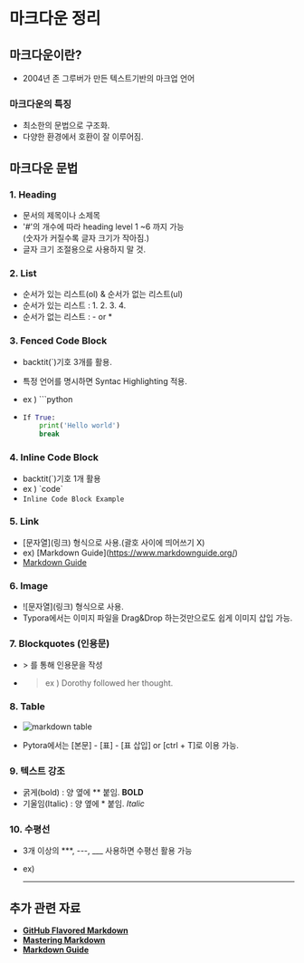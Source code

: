 # 마크다운 정리

## 마크다운이란?

- 2004년 존 그루버가 만든 텍스트기반의 마크업 언어

### 마크다운의 특징

- 최소한의 문법으로 구조화.
- 다양한 환경에서 호환이 잘 이루어짐.

## 마크다운 문법

### 1. Heading

- 문서의 제목이나 소제목
- '#'의 개수에 따라 heading level 1 ~6 까지 가능 <br>(숫자가 커질수록 글자 크기가 작아짐.)
- 글자 크기 조절용으로 사용하지 말 것.

### 2. List

- 순서가 있는 리스트(ol) & 순서가 없는 리스트(ul)
- 순서가 있는 리스트 : 1.  2.  3.  4.  
- 순서가 없는 리스트 :  -  or  *

### 3. Fenced Code Block

- backtit(`)기호 3개를 활용.

- 특정 언어를 명시하면 Syntac Highlighting 적용.

- ex ) ```python

- ```python
  If True:
      print('Hello world')
      break
  ```

### 4. Inline Code Block

- backtit(`)기호 1개 활용
- ex ) \`code`
-  `Inline Code Block Example`

### 5. Link

- \[문자열](링크) 형식으로 사용.(괄호 사이에 띄어쓰기 X)
- ex) \[Markdown Guide](https://www.markdownguide.org/)
- [Markdown Guide](https://www.markdownguide.org/)

### 6. Image

- \!\[문자열](링크) 형식으로 사용.
- Typora에서는 이미지 파일을 Drag&Drop 하는것만으로도 쉽게 이미지 삽입 가능.

### 7. Blockquotes (인용문)

- \> 를 통해 인용문을 작성

- > ex ) Dorothy followed her thought.

### 8. Table

- ![markdown table](./md-images/markdown_table.jpg)

- Pytora에서는 [본문] - [표] - [표 삽입] or [ctrl + T]로 이용 가능.

### 9. 텍스트 강조

- 굵게(bold) : 양 옆에  \** 붙임. **BOLD**
- 기울임(Italic) : 양 옆에 \* 붙임. *Italic*

### 10. 수평선

- 3개 이상의 \***, \---, \___ 사용하면 수평선 활용 가능

- ex)

  

  ***


## 추가 관련 자료

- [**GitHub Flavored Markdown**](https://github.github.com/gfm/)
- [**Mastering Markdown**](https://guides.github.com/features/mastering-markdown/)
- [**Markdown Guide**](https://www.markdownguide.org/ )


